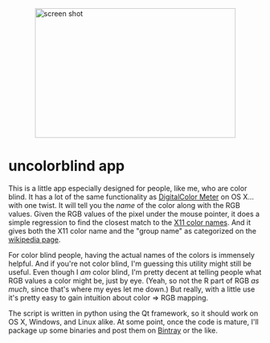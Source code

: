<img src="https://raw.github.com/kalefranz/uncolorblind/master/aux/screenshot.png" alt="screen shot" style="display:block; margin-left:auto; margin-right:auto; width:399px; height:258px;">

uncolorblind app
================

This is a little app especially designed for people, like me, who are color blind.  It has a lot of the same
functionality as [DigitalColor Meter](http://en.wikipedia.org/wiki/DigitalColor_Meter) on OS X…with one twist.
It will tell you the *name* of the color along with the RGB values. Given the RGB values of the pixel under the
mouse pointer, it does a simple regression to find the closest match to the
[X11 color names](http://en.wikipedia.org/wiki/Web_colors).  And it gives both the X11 color name and the "group name"
as categorized on the [wikipedia page](http://en.wikipedia.org/wiki/Web_colors).

For color blind people, having the actual names of the colors is immensely helpful.  And if you're not color blind,
I'm guessing this utility might still be useful.  Even though I *am* color blind, I'm pretty decent at telling people
what RGB values a color might be, just by eye. (Yeah, so not the R part of RGB *as much*, since that's where my eyes
let me down.)  But really, with a little use it's pretty easy to gain intuition about color => RGB mapping.

The script is written in python using the Qt framework, so it should work on OS X, Windows, and Linux alike.
At some point, once the code is mature, I'll package up some binaries and post them on [Bintray](https://bintray.com)
or the like.